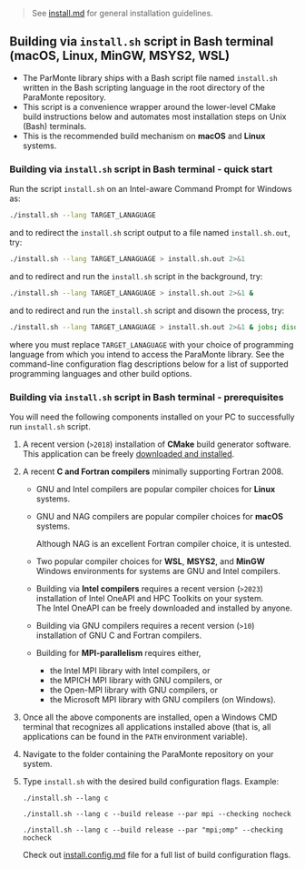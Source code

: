 > See [install.md](./install.md) for general installation guidelines.

##  Building via `install.sh` script in Bash terminal (macOS, Linux, MinGW, MSYS2, WSL)

+   The ParMonte library ships with a Bash script file named `install.sh` written in
    the Bash scripting language in the root directory of the ParaMonte repository.
+   This script is a convenience wrapper around the lower-level CMake build instructions
    below and automates most installation steps on Unix (Bash) terminals.
+   This is the recommended build mechanism on **macOS** and **Linux** systems.

### Building via `install.sh` script in Bash terminal - quick start

Run the script `install.sh` on an Intel-aware Command Prompt for Windows as:

```bash  
./install.sh --lang TARGET_LANAGUAGE
```  

and to redirect the `install.sh` script output to a file named `install.sh.out`, try:

```bash  
./install.sh --lang TARGET_LANAGUAGE > install.sh.out 2>&1
```  

and to redirect and run the `install.sh` script in the background, try:

```bash  
./install.sh --lang TARGET_LANAGUAGE > install.sh.out 2>&1 &
```  

and to redirect and run the `install.sh` script and disown the process, try:

```bash  
./install.sh --lang TARGET_LANAGUAGE > install.sh.out 2>&1 & jobs; disown
```  

where you must replace `TARGET_LANAGUAGE` with your choice of programming
language from which you intend to access the ParaMonte library. See the
command-line configuration flag descriptions below for a list of
supported programming languages and other build options.

### Building via `install.sh` script in Bash terminal - prerequisites

You will need the following components installed
on your PC to successfully run `install.sh` script.

1.  A recent version (`>2018`) installation of **CMake** build generator software.  
    This application can be freely [downloaded and installed](https://cmake.org/download/).

2.  A recent **C and Fortran compilers** minimally supporting Fortran 2008.  

    + GNU and Intel compilers are popular compiler choices for **Linux** systems.  

    + GNU and NAG compilers are popular compiler choices for **macOS** systems.  

        Although NAG is an excellent Fortran compiler choice, it is untested.

    +   Two popular compiler choices for **WSL**, **MSYS2**, and **MinGW** Windows 
        environments for systems are GNU and Intel compilers.  

    +   Building via **Intel compilers** requires a recent version (`>2023`) 
        installation of Intel OneAPI and HPC Toolkits on your system.  
        The Intel OneAPI can be freely downloaded and installed by anyone.

    +   Building via GNU compilers requires a recent version (`>10`) 
        installation of GNU C and Fortran compilers.  

    +   Building for **MPI-parallelism** requires either,

        +   the Intel MPI library with Intel compilers, or
        +   the MPICH MPI library with GNU compilers, or
        +   the Open-MPI library with GNU compilers, or
        +   the Microsoft MPI library with GNU compilers (on Windows).

3.  Once all the above components are installed, open a Windows CMD terminal that
    recognizes all applications installed above (that is, all applications can
    be found in the `PATH` environment variable).

6.  Navigate to the folder containing the ParaMonte repository on your system.

7.  Type `install.sh` with the desired build configuration flags. Example:

    ```shch
    ./install.sh --lang c
    ```

    ```shch
    ./install.sh --lang c --build release --par mpi --checking nocheck
    ```

    ```shch
    ./install.sh --lang c --build release --par "mpi;omp" --checking nocheck
    ```

    Check out [install.config.md](./install.config.md) file for a full list of build configuration flags.
